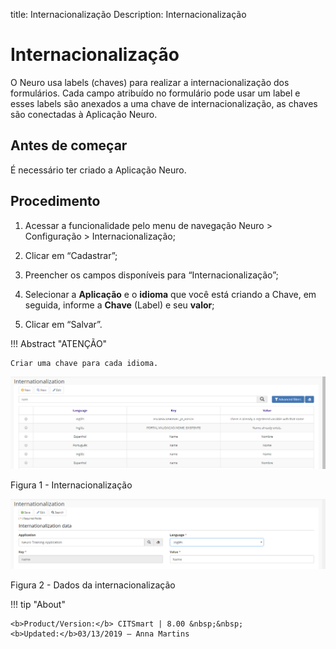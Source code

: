 title: Internacionalização
Description: Internacionalização
# Internacionalização

O Neuro usa labels (chaves) para realizar a internacionalização dos formulários.
Cada campo atribuído no formulário pode usar um label e esses labels são
anexados a uma chave de internacionalização, as chaves são conectadas à
Aplicação Neuro.

Antes de começar
--------------

É necessário ter criado a Aplicação Neuro.

Procedimento
------------

1.  Acessar a funcionalidade pelo menu de navegação Neuro \> Configuração \> Internacionalização;

2.  Clicar em “Cadastrar”;

3.  Preencher os campos disponíveis para “Internacionalização”;

4.  Selecionar a **Aplicação** e o **idioma** que você está criando a Chave, em
    seguida, informe a **Chave** (Label) e seu **valor**;

5.  Clicar em “Salvar”.


!!! Abstract "ATENÇÃO"

    Criar uma chave para cada idioma.


![internationalization](images/neuro-5.png)

Figura 1 - Internacionalização


![internationalization](images/neuro-6.png)

Figura 2 - Dados da internacionalização


!!! tip "About"

    <b>Product/Version:</b> CITSmart | 8.00 &nbsp;&nbsp;
    <b>Updated:</b>03/13/2019 – Anna Martins
